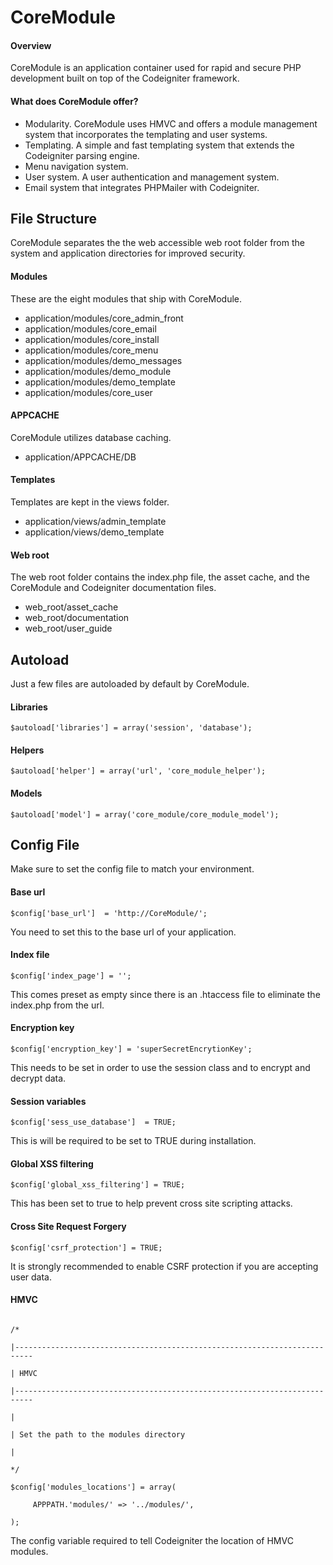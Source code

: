 CoreModule
==========

<h4>Overview</h4>
<p class="panel">CoreModule is an application container used for rapid and secure PHP development built on top of the Codeigniter framework.</p>

<h4>What does CoreModule offer?</h4>
<ul>
  <li>Modularity.  CoreModule uses HMVC and offers a module management system that incorporates the templating and user systems.</a></li>
  <li>Templating.  A simple and fast templating system that extends the Codeigniter parsing engine.</li>
  <li>Menu navigation system.</li>
  <li>User system.  A user authentication and management system.</li>
  <li>Email system that integrates PHPMailer with Codeigniter.</li>
</ul>

<h2>File Structure</h2>

<p class="panel">CoreModule separates the the web accessible web root folder from the system and application directories for improved security.</p>

<h4>Modules</h4>

<p>These are the eight modules that ship with CoreModule.</p>

<ul>
  <li>application/modules/core_admin_front</li>
  <li>application/modules/core_email</li>
  <li>application/modules/core_install</li>
  <li>application/modules/core_menu</li>
  <li>application/modules/demo_messages</li>
  <li>application/modules/demo_module</li>
  <li>application/modules/demo_template</li>
  <li>application/modules/core_user</li>
</ul>

<h4>APPCACHE</h4>

<p>CoreModule utilizes database caching.</p>

<ul>
  <li>application/APPCACHE/DB</li>
</ul>

<h4>Templates</h4>

<p>Templates are kept in the views folder.</p>

<ul>
  <li>application/views/admin_template</li>
  <li>application/views/demo_template</li>
</ul>


<h4>Web root</h4>

<p>The web root folder contains the index.php file, the asset cache, and the CoreModule and Codeigniter documentation files.</p>

<ul>
  <li>web_root/asset_cache</li>
  <li>web_root/documentation</li>
  <li>web_root/user_guide</li>
</ul>

<h2>Autoload</h2>
<p class="panel">Just a few files are autoloaded by default by CoreModule.</p>

<h4>Libraries</h4>
<code class="prettyprint">$autoload['libraries'] = array('session', 'database');</code>

<h4>Helpers</h4>
 <code class="prettyprint">$autoload['helper'] = array('url', 'core_module_helper');</code>

<h4>Models</h4>
<code class="prettyprint">$autoload['model'] = array('core_module/core_module_model');</code>

<h2>Config File</h2>
<p class="panel">Make sure to set the config file to match your environment.</p>

<h4>Base url</h4>
<code class="prettyprint">$config['base_url']  = 'http://CoreModule/';</code>
<p class="code-after">You need to set this to the base url of your application.</p>

<h4>Index file</h4>
<code class="prettyprint">$config['index_page'] = '';</code>
<p class="code-after">This comes preset as empty since there is an .htaccess file to eliminate the index.php from the url.</p>

<h4>Encryption key</h4>
<code class="prettyprint">$config['encryption_key'] = 'superSecretEncrytionKey';</code>
<p class="code-after">This needs to be set in order to use the session class and to encrypt and decrypt data.</p>

<h4>Session variables</h4>
<code class="prettyprint">$config['sess_use_database']	= TRUE;</code>
<p class="code-after">This is will be required to be set to TRUE during installation.</p>

<h4>Global XSS filtering</h4>
<code class="prettyprint">$config['global_xss_filtering'] = TRUE;</code>
<p class="code-after">This has been set to true to help prevent cross site scripting attacks.</p>

<h4>Cross Site Request Forgery</h4>
<code class="prettyprint">$config['csrf_protection'] = TRUE;</code>
<p class="code-after">It is strongly recommended to enable CSRF protection if you are accepting user data.</p>

<h4>HMVC</h4>
<code class="prettyprint">
/*<br/>
|--------------------------------------------------------------------------<br/>
| HMVC<br/>
|--------------------------------------------------------------------------<br/>
|<br/>
| Set the path to the modules directory<br/>
|<br/>
*/<br/>
$config['modules_locations'] = array(<br/>
  &nbsp;&nbsp; APPPATH.'modules/' => '../modules/',<br/>
);
</code>
<p class="code-after">The config variable required to tell Codeigniter the location of HMVC modules.</p>
